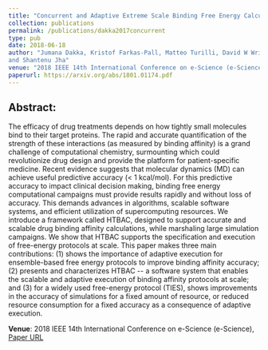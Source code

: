 ```yaml
---
title: "Concurrent and Adaptive Extreme Scale Binding Free Energy Calculations"
collection: publications
permalink: /publications/dakka2017concurrent
type: pub
date: 2018-06-18
author: "Jumana Dakka, Kristof Farkas-Pall, Matteo Turilli, David W Wright, Peter V Coveney 
and Shantenu Jha"
venue: "2018 IEEE 14th International Conference on e-Science (e-Science)"
paperurl: https://arxiv.org/abs/1801.01174.pdf
---
```


## Abstract:

The efficacy of drug treatments depends on how tightly small molecules bind to their target proteins. The rapid and accurate quantification of the strength of these interactions (as measured by binding affinity) is a grand challenge of computational chemistry, surmounting which could revolutionize drug design and provide the platform for patient-specific medicine. Recent evidence suggests that molecular dynamics (MD) can achieve useful predictive accuracy (< 1 kcal/mol). For this predictive accuracy to impact clinical decision making, binding free energy computational campaigns must provide results rapidly and without loss of accuracy. This demands advances in algorithms, scalable software systems, and efficient utilization of supercomputing resources. We introduce a framework called HTBAC, designed to support accurate and scalable drug binding affinity calculations, while marshaling large simulation campaigns. We show that HTBAC supports the specification and execution of free-energy protocols at scale. This paper makes three main contributions: (1) shows the importance of adaptive execution for ensemble-based free energy protocols to improve binding affinity accuracy; (2) presents and characterizes HTBAC -- a software system that enables the scalable and adaptive execution of binding affinity protocols at scale; and (3) for a widely used free-energy protocol (TIES), shows improvements in the accuracy of simulations for a fixed amount of resource, or reduced resource consumption for a fixed accuracy as a consequence of adaptive execution.


**Venue**: 2018 IEEE 14th International Conference on e-Science (e-Science),
[Paper URL]('https://arxiv.org/abs/1801.01174.pdf')
